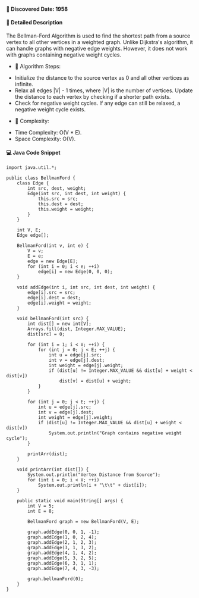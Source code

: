 #### 📅 Discovered Date: 1958
#### 📃 Detailed Description
The Bellman-Ford Algorithm is used to find the shortest path from a source vertex to all other vertices in a weighted graph. Unlike Dijkstra's algorithm, it can handle graphs with negative edge weights. However, it does not work with graphs containing negative weight cycles.

* 🔹 Algorithm Steps:
- Initialize the distance to the source vertex as 0 and all other vertices as infinite.
- Relax all edges |V| - 1 times, where |V| is the number of vertices. Update the distance to each vertex by checking if a shorter path exists.
- Check for negative weight cycles. If any edge can still be relaxed, a negative weight cycle exists.
* 🔹 Complexity:
- Time Complexity: O(V * E).
- Space Complexity: O(V).
#### 💻 Java Code Snippet
```
import java.util.*;

public class BellmanFord {
    class Edge {
        int src, dest, weight;
        Edge(int src, int dest, int weight) {
            this.src = src;
            this.dest = dest;
            this.weight = weight;
        }
    }

    int V, E;
    Edge edge[];

    BellmanFord(int v, int e) {
        V = v;
        E = e;
        edge = new Edge[E];
        for (int i = 0; i < e; ++i)
            edge[i] = new Edge(0, 0, 0);
    }

    void addEdge(int i, int src, int dest, int weight) {
        edge[i].src = src;
        edge[i].dest = dest;
        edge[i].weight = weight;
    }

    void bellmanFord(int src) {
        int dist[] = new int[V];
        Arrays.fill(dist, Integer.MAX_VALUE);
        dist[src] = 0;

        for (int i = 1; i < V; ++i) {
            for (int j = 0; j < E; ++j) {
                int u = edge[j].src;
                int v = edge[j].dest;
                int weight = edge[j].weight;
                if (dist[u] != Integer.MAX_VALUE && dist[u] + weight < dist[v])
                    dist[v] = dist[u] + weight;
            }
        }

        for (int j = 0; j < E; ++j) {
            int u = edge[j].src;
            int v = edge[j].dest;
            int weight = edge[j].weight;
            if (dist[u] != Integer.MAX_VALUE && dist[u] + weight < dist[v])
                System.out.println("Graph contains negative weight cycle");
        }

        printArr(dist);
    }

    void printArr(int dist[]) {
        System.out.println("Vertex Distance from Source");
        for (int i = 0; i < V; ++i)
            System.out.println(i + "\t\t" + dist[i]);
    }

    public static void main(String[] args) {
        int V = 5;
        int E = 8;

        BellmanFord graph = new BellmanFord(V, E);

        graph.addEdge(0, 0, 1, -1);
        graph.addEdge(1, 0, 2, 4);
        graph.addEdge(2, 1, 2, 3);
        graph.addEdge(3, 1, 3, 2);
        graph.addEdge(4, 1, 4, 2);
        graph.addEdge(5, 3, 2, 5);
        graph.addEdge(6, 3, 1, 1);
        graph.addEdge(7, 4, 3, -3);

        graph.bellmanFord(0);
    }
}
